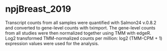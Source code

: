 # npjBreast_2019
Transcript counts from all samples were quantified with Salmon24 v.0.8.2 and converted to gene-level counts with tximport. The gene-level counts from all studies were then normalized together using TMM with edgeR. Log2 transformed TMM-normalized counts per million: log2 (TMM-CPM + 1) expression values were used for the analysis.
